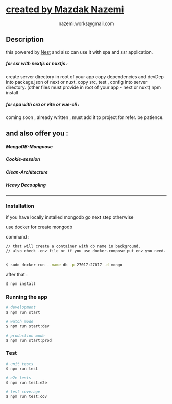 <p align="center">
  <a href="http://www.penbeh.com/" target="blank"><h1>created by Mazdak Nazemi</h1></a>
</p>
<p align="center">
  nazemi.works@gmail.com
</p>

## Description

this powered by [Nest](https://github.com/nestjs/nest) and also can use it with spa and ssr application.

##### for ssr with nextjs or nuxtjs :

create server directory in root of your app
copy dependencies and devDep into package.json of next or nuxt.
copy src, test , config into server directory.
(other files must provide in root of your app - next or nuxt)
npm install

##### for spa with cra or vite or vue-cli :

coming soon , already written , must add it to project for refer.
be patience.

## and also offer you :

##### MongoDB-Mongoose

##### Cookie-session

##### Clean-Architecture

##### Heavy Decoupling

---

### Installation

if you have locally installed mongodb go next step otherwise

use docker for create mongodb

command :

```bash
// that will create a container with db name in background.
// also check .env file or if you use docker-compose put env you need.


$ sudo docker run --name db -p 27017:27017 -d mongo


```

after that :

```bash
$ npm install
```

### Running the app

```bash
# development
$ npm run start

# watch mode
$ npm run start:dev

# production mode
$ npm run start:prod
```

### Test

```bash
# unit tests
$ npm run test

# e2e tests
$ npm run test:e2e

# test coverage
$ npm run test:cov
```
